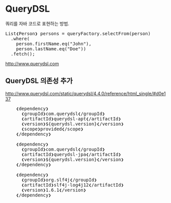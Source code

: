 # QueryDSL
쿼리를 자바 코드로 표현하는 방법.
<pre>
List❮Person❯ persons = queryFactory.selectFrom(person)
  .where(
    person.firstName.eq("John"),
    person.lastName.eq("Doe"))
  .fetch();
</pre>
http://www.querydsl.com
<br/>

## QueryDSL 의존성 추가
http://www.querydsl.com/static/querydsl/4.4.0/reference/html_single/#d0e137
<pre>
    ❮dependency❯
      ❮groupId❯com.querydsl❮/groupId❯
      ❮artifactId❯querydsl-apt❮/artifactId❯
      ❮version❯${querydsl.version}❮/version❯
      ❮scope❯provided❮/scope❯
    ❮/dependency❯
    
    ❮dependency❯
      ❮groupId❯com.querydsl❮/groupId❯
      ❮artifactId❯querydsl-jpa❮/artifactId❯
      ❮version❯${querydsl.version}❮/version❯
    ❮/dependency❯
    
    ❮dependency❯
      ❮groupId❯org.slf4j❮/groupId❯
      ❮artifactId❯slf4j-log4j12❮/artifactId❯
      ❮version❯1.6.1❮/version❯
    ❮/dependency❯
</pre>
<br/><br/><br/><br/>


